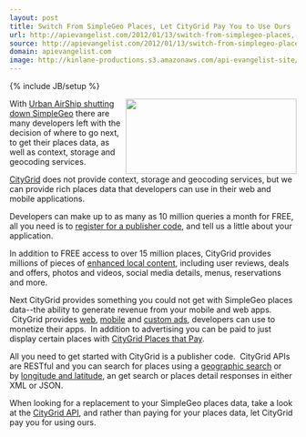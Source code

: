 ```yaml
---
layout: post
title: Switch From SimpleGeo Places, Let CityGrid Pay You to Use Ours
url: http://apievangelist.com/2012/01/13/switch-from-simplegeo-places,-let-citygrid-pay-you-to-use-ours/
source: http://apievangelist.com/2012/01/13/switch-from-simplegeo-places,-let-citygrid-pay-you-to-use-ours/
domain: apievangelist.com
image: http://kinlane-productions.s3.amazonaws.com/api-evangelist-site/blog/simplegeo-to-citygrid.png
---
```

{% include JB/setup %}<p><p><img class="aligncenter size-medium wp-image-493" title="simplegeo-to-citygrid" src="http://www.citygridmedia.com/developer/wp-content/uploads/2012/01/simplegeo-to-citygrid-300x132.png" alt="" width="300" height="132" align="right" />With&nbsp;<a title="Urban Airship shutting down SimpleGeo" href="http://www.citygridmedia.com/developer/blog/urban-airship-shutting-down-simplegeo/">Urban AirShip shutting down SimpleGeo</a>&nbsp;there are many developers left with the decision of where to go next, to get their places data, as well as context, storage and geocoding services.</p>
<p><a href="http://www.citygrid.com/">CityGrid</a>&nbsp;does not provide context, storage and geocoding services, but we can provide rich places data that developers can use in their web and mobile applications.</p>
<p>Developers can make up to as many as 10 million queries a month for FREE, all you need is to&nbsp;<a title="register for a publisher code" href="http://developer.citygridmedia.com/dashboard/registration">register for a publisher code</a>, and tell us a little about your application.</p>
<p>In addition to FREE access to over 15 million places, CityGrid provides millions of pieces of&nbsp;<a title="enhanced local content" href="http://docs.citygridmedia.com/display/citygridv2/Content+by+CityGrid">enhanced local content</a>, including user reviews, deals and offers, photos and videos, social media details, menus, reservations and more.</p>
<p>Next CityGrid provides something you could not get with SimpleGeo places data--the ability to generate revenue from your mobile and web apps. &nbsp;CityGrid provides&nbsp;<a title="web advertising" href="http://docs.citygridmedia.com/display/citygridv2/Web+Ads+API">web</a>,&nbsp;<a title="mobile advertising" href="http://docs.citygridmedia.com/display/citygridv2/Mobile+Ads+API">mobile</a>&nbsp;and&nbsp;<a title="custom ads" href="http://docs.citygridmedia.com/display/citygridv2/Custom+Ads+API">custom ads</a>, developers can use to monetize their apps. &nbsp;In addition to advertising you can be paid to just display certain places with&nbsp;<a title="CityGrid Places that Pay" href="http://docs.citygridmedia.com/display/citygridv2/Places+that+Pay">CityGrid Places that Pay</a>.</p>
<p>All you need to get started with CityGrid is a publisher code. &nbsp;CityGrid APIs are RESTful and you can search for places using a&nbsp;<a title="geographic search" href="http://docs.citygridmedia.com/display/citygridv2/Custom+Ads+API#CustomAdsAPI-ObtainingCustomAdsbyNamedGeographicRegion">geographic search</a>&nbsp;or by&nbsp;<a title="longitude and latitude" href="http://docs.citygridmedia.com/display/citygridv2/Places+API#PlacesAPI-SearchUsingLatitudeandLongitude">longitude and latitude</a>, an get search or places detail responses in either XML or JSON.</p>
<p>When looking for a replacement to your SimpleGeo places data, take a look at the&nbsp;<a title="CityGrid API" href="http://developer.citygridmedia.com/">CityGrid API</a>, and rather than paying for your places data, let CityGrid pay you for using ours.</p></p>
